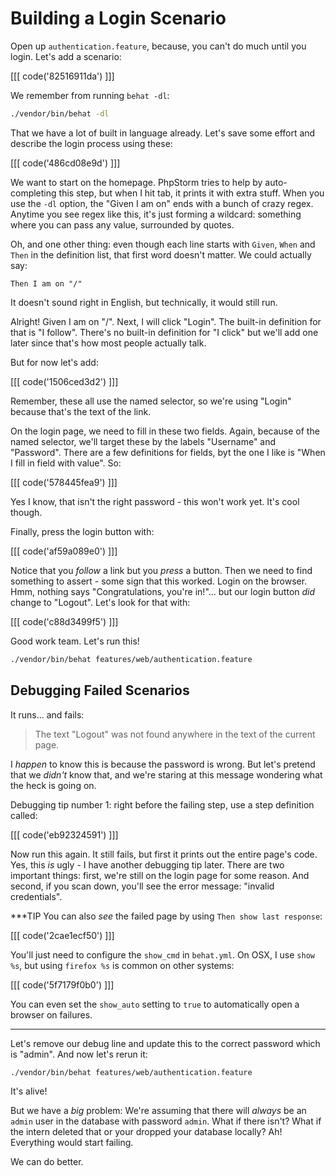 # Building a Login Scenario

Open up `authentication.feature`, because, you can't do much until you
login. Let's add a scenario:

[[[ code('82516911da') ]]]

We remember from running `behat -dl`:

```bash
./vendor/bin/behat -dl
```

That we have a lot of built in language already. Let's save some effort and describe
the login process using these:

[[[ code('486cd08e9d') ]]]

We want to start on the homepage. PhpStorm tries to help by auto-completing this
step, but when I hit tab, it prints it with extra stuff. When you use the `-dl`
option, the "Given I am on" ends with a bunch of crazy regex. Anytime you see
regex like this, it's just forming a wildcard: something where you can pass any
value, surrounded by quotes.

Oh, and one other thing: even though each line starts with `Given`, `When` and
`Then` in the definition list, that first word doesn't matter. We could actually
say:

    Then I am on "/"

It doesn't sound right in English, but technically, it would still run.

Alright! Given I am on "/". Next, I will click "Login". The built-in definition for
that is "I follow". There's no built-in definition for "I click" but we'll add one
later since that's how most people actually talk.

But for now let's add:

[[[ code('1506ced3d2') ]]]

Remember, these all use the named selector, so we're using "Login" because that's the
text of the link.

On the login page, we need to fill in these two fields. Again, because of the named
selector, we'll target these by the labels "Username" and "Password". There are a few
definitions for fields, byt the one I like is "When I fill in field with value". So:

[[[ code('578445fea9') ]]]

Yes I know, that isn't the right password - this won't work yet. It's cool though.

Finally, press the login button with:

[[[ code('af59a089e0') ]]]

Notice that you *follow* a link but you *press* a button. Then we need to find something
to assert - some sign that this worked. Login on the browser. Hmm, nothing says
"Congratulations, you're in!"... but our login button *did* change to "Logout". Let's
look for that with: 

[[[ code('c88d3499f5') ]]]

Good work team. Let's run this!

```bash
./vendor/bin/behat features/web/authentication.feature
```

## Debugging Failed Scenarios

It runs... and fails:

> The text "Logout" was not found anywhere in the text of the current page.

I *happen* to know this is because the password is wrong. But let's pretend that
we *didn't* know that, and we're staring at this message wondering what the heck
is going on.

Debugging tip number 1: right before the failing step, use a step definition called:

[[[ code('eb92324591') ]]]

Now run this again. It still fails, but first it prints out the entire page's code. Yes,
this *is* ugly - I have another debugging tip later. There are two important things: first,
we're still on the login page for some reason. And second, if you scan down, you'll see
the error message: "invalid credentials".

***TIP
You can also *see* the failed page by using `Then show last response`:

[[[ code('2cae1ecf50') ]]]

You'll just need to configure the `show_cmd` in `behat.yml`. On OSX, I use `show %s`,
but using `firefox %s` is common on other systems:

[[[ code('5f7179f0b0') ]]]

You can even set the `show_auto` setting to `true` to automatically open a browser
on failures.
***

Let's remove our debug line and update this to the correct password which is
"admin". And now let's rerun it:

```bash
./vendor/bin/behat features/web/authentication.feature
```

It's alive!

But we have a *big* problem: We're assuming that there will *always* be an `admin`
user in the database with password `admin`. What if there isn't? What if the intern
deleted that or your dropped your database locally? Ah! Everything would start failing.

We can do better.
